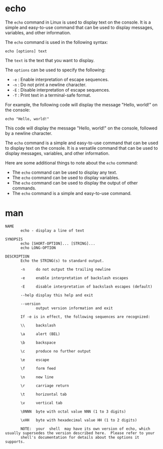 # echo

The `echo` command in Linux is used to display text on the console. It is a simple and easy-to-use command that can be used to display messages, variables, and other information.

The `echo` command is used in the following syntax:

```
echo [options] text
```

The `text` is the text that you want to display.

The `options` can be used to specify the following:

* `-e` : Enable interpretation of escape sequences.
* `-n` : Do not print a newline character.
* `-E` : Disable interpretation of escape sequences.
* `-T` : Print text in a terminal-safe format.

For example, the following code will display the message "Hello, world!" on the console:

```
echo "Hello, world!"
```

This code will display the message "Hello, world!" on the console, followed by a newline character.

The `echo` command is a simple and easy-to-use command that can be used to display text on the console. It is a versatile command that can be used to display messages, variables, and other information.

Here are some additional things to note about the `echo` command:

* The `echo` command can be used to display any text.
* The `echo` command can be used to display variables.
* The `echo` command can be used to display the output of other commands.
* The `echo` command is a simple and easy-to-use command.
  

# man

```
NAME
       echo - display a line of text

SYNOPSIS
       echo [SHORT-OPTION]... [STRING]...
       echo LONG-OPTION

DESCRIPTION
       Echo the STRING(s) to standard output.

       -n     do not output the trailing newline

       -e     enable interpretation of backslash escapes

       -E     disable interpretation of backslash escapes (default)

       --help display this help and exit

       --version
              output version information and exit

       If -e is in effect, the following sequences are recognized:

       \\     backslash

       \a     alert (BEL)

       \b     backspace

       \c     produce no further output

       \e     escape

       \f     form feed

       \n     new line

       \r     carriage return

       \t     horizontal tab

       \v     vertical tab

       \0NNN  byte with octal value NNN (1 to 3 digits)

       \xHH   byte with hexadecimal value HH (1 to 2 digits)

       NOTE:  your  shell  may have its own version of echo, which usually supersedes the version described here.  Please refer to your
       shell's documentation for details about the options it supports.
```
